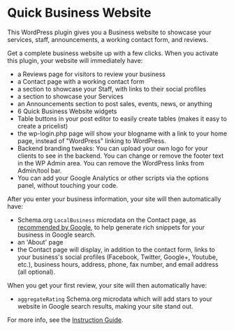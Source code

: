 
Quick Business Website
======================

This WordPress plugin gives you a Business website to showcase your services, staff, announcements, a working contact form, and reviews.

Get a complete business website up with a few clicks. When you activate this plugin, your website will immediately have: 

- a Reviews page for visitors to review your business
- a Contact page with a working contact form
- a section to showcase your Staff, with links to their social profiles
- a section to showcase your Services
- an Announcements section to post sales, events, news, or anything
- 6 Quick Business Website widgets
- Table buttons in your post editor to easily create tables (makes it easy to create a pricelist)
- the wp-login.php page will show your blogname with a link to your home page, instead of "WordPress" linking to WordPress.
- Backend branding tweaks: You can upload your own logo for your clients to see in the backend. You can change or remove the footer text in the WP Admin area. You can remove the WordPress links from Admin/tool bar.
- You can add your Google Analytics or other scripts via the options panel, without touching your code.

After you enter your business information, your site will then automatically have:

- Schema.org `LocalBusiness` microdata on the Contact page, as [recommended by Google](http://support.google.com/webmasters/bin/answer.py?hl=en&answer=99170&topic=1088472&ctx=topic), to help generate rich snippets for your business in Google search.
- an 'About' page
- the Contact page will display, in addition to the contact form, links to your business's social profiles (Facebook, Twitter, Google+, Youtube, etc.), business hours, address, phone, fax number, and email address (all optional). 

When you get your first review, your site will then automatically have:

- `aggregateRating` Schema.org microdata which will add stars to your website in Google search results, making your site stand out.


For more info, see the [Instruction Guide](http://smartestthemes.com/docs/category/quick-business-website---wordpress-plugin/).